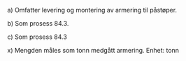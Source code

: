 a) Omfatter levering og montering av armering til påstøper.

b) Som prosess 84.3.

c) Som prosess 84.3

x) Mengden måles som tonn medgått armering. Enhet: tonn

